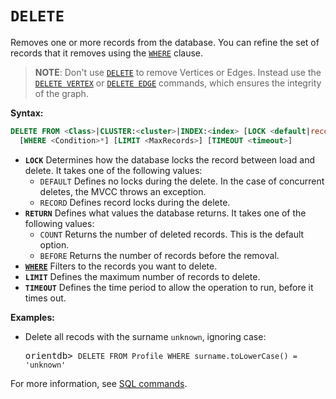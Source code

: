 <!-- proofread 2015-11-26 SAM -->
# `DELETE`

Removes one or more records from the database.  You can refine the set of records that it removes using the [`WHERE`](SQL-Where.md) clause.

>**NOTE**: Don't use [`DELETE`](SQL-Delete.md) to remove Vertices or Edges. Instead use the [`DELETE VERTEX`](SQL-Delete-Vertex.md) or [`DELETE EDGE`](SQL-Delete-Edge.md) commands, which ensures the integrity of the graph.

**Syntax:**

```sql
DELETE FROM <Class>|CLUSTER:<cluster>|INDEX:<index> [LOCK <default|record>] [RETURN <returning>]
  [WHERE <Condition>*] [LIMIT <MaxRecords>] [TIMEOUT <timeout>]
```
- **`LOCK`** Determines how the database locks the record between load and delete.  It takes one of the following values:
  - `DEFAULT` Defines no locks during the delete.  In the case of concurrent deletes, the MVCC throws an exception.
  - `RECORD` Defines record locks during the delete.
- **`RETURN`** Defines  what values the database returns.  It takes one of the following values:
  - `COUNT` Returns the number of deleted records.  This is the default option.
  - `BEFORE` Returns the number of records before the removal.
- **[`WHERE`](SQL-Where.md)** Filters to the records you want to delete.
- **`LIMIT`** Defines the maximum number of records to delete.
- **`TIMEOUT`** Defines the time period to allow the operation to run, before it times out.

**Examples:**

- Delete all recods with the surname `unknown`, ignoring case:

  <pre>
  orientdb> <code class="lang-sql userinput">DELETE FROM Profile WHERE surname.toLowerCase() = 'unknown'</code>
  </pre>

For more information, see [SQL commands](SQL.md).


